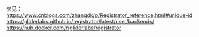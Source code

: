 参见：https://www.cnblogs.com/zhangdk/p/Registrator_reference.html#unique-id </br>
     https://gliderlabs.github.io/registrator/latest/user/backends/ </br>
     https://hub.docker.com/r/gliderlabs/registrator </br>
